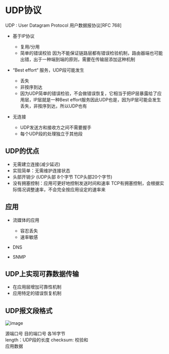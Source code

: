 # UDP协议  

UDP : User Datagram Protocol 用户数据报协议[RFC 768]

* 基于IP协议  
    * 复用/分用  
    * 简单的错误校验  因为不能保证链路层都有错误检验机制，路由器端也可能出错，出于一种端到端的原则，需要在传输层添加这种机制  
  
 * “Best effort“ 服务，UDP段可能发生  
    * 丢失
    * 非按序到达 
    * 因为UDP简单的错误检验，不会做错误恢复，它相当于把IP层暴露给了应用层，IP层就是一种Best effort服务因此UDP也是，因为IP层可能会发生丢失，非按序到达，所以UDP也有

* 无连接  
    * UDP发送方和接收方之间不需要握手
    * 每个UDP段的处理独立于其他段  

## UDP的优点  

* 无需建立连接(减少延迟)  
* 实现简单：无需维护连接状态  
* 头部开销少 (UDP头部 8个字节   TCP头部20个字节)  
* 没有拥塞控制：应用可更好地控制发送时间和速率   TCP有拥塞控制，会根据实际情况调整速率，不会完全按应用设定的速率来  


## 应用  

* 流媒体的应用  
    * 容忍丢失
    * 速率敏感

* DNS 
* SNMP  

## UDP上实现可靠数据传输  

* 在应用层增加可靠性机制 
* 应用特定的错误恢复机制  


## UDP报文段格式  

![image](https://user-images.githubusercontent.com/58176267/158095381-51c60936-f17a-41b6-b3de-4bdf9505c90b.png)

源端口号 目的端口号 各16字节  
length：UDP段的长度  checksum: 校验和  
应用数据



 
